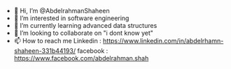 - 👋 Hi, I’m @AbdelrahmanShaheen
- 👀 I’m interested in software engineering
- 🌱 I’m currently learning advanced data structures
- 💞️ I’m looking to collaborate on "i dont know yet"
- 📫 How to reach me 
Linkedin : https://www.linkedin.com/in/abdelrhamn-shaheen-331b44193/
facebook : https://www.facebook.com/abdelrahman.shah

<!---
AbdelrahmanShaheen/AbdelrahmanShaheen is a ✨ special ✨ repository because its `README.md` (this file) appears on your GitHub profile.
You can click the Preview link to take a look at your changes.
--->
